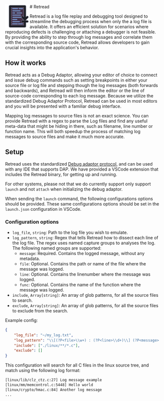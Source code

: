 <img align="left" width="80" height="80" src="https://raw.githubusercontent.com/pileghoff/retread/main/icon.svg">
# Retread

Retread is a log file replay and debugging tool designed to streamline the debugging process when only the  a log file is available. It offers an efficient solution for scenarios where reproducing defects is challenging or attaching a debugger is not feasible. By providing the ability to step through log messages and correlate them with the corresponding source code, Retread allows developers to gain crucial insights into the application's behavior.

## How it works

Retread acts as a Debug Adaptor, allowing your editor of choice to connect and issue debug commands such as setting breakpoints in either your source file or log file and stepping though the log messages (both forwards and backwards), and Retread will then inform the editor or the line of source-code corresponding to each log message. Because we utilize the standardized Debug Adaptor Protocol, Retread can be used in most editors and you will be presented with a familiar debug interface.

Mapping log messages to source files is not an exact science. You can provide Retread with a regex to parse the Log files and find any useful meta-data that might be hiding in there, such as filename, line number or function name. This will both speedup the process of matching log messages to source files and make it much more accurate. 

## Setup

Retread uses the standardized [Debug adaptor protocol](https://microsoft.github.io/debug-adapter-protocol/overview), and can be used with any IDE that supports DAP. We have provided a VSCode extension that includes the Retread binary, for getting up and running.

For other systems, please not that we do currently support only support `launch` and not `attach` when initializing the debug adaptor.

When sending the `launch` command, the following configurations options should be provided. These same configurations options should be set in the `launch.json` configuration in VSCode.

### Configuration options

- `log_file`, `string`: Path to the log file you wish to emulate.
- `log_pattern`, `string`: Regex that tells Retread how to dissect each line of the log file. The regex uses named capture groups to analyses the log. The following named groups are supported:
  - `message`: Required. Contains the logged message, without any metadata.
  - `file`: Optional. Contains the path or name of the file where the message was logged.
  - `line`: Optional. Contains the linenumber where the message was logged.
  - `func`: Optional. Contains the name of the function where the message was logged.
- `include`, `Array[string]`: An array of glob patterns, for all the source files to search.
- `exclude`, `Array[string]`: An array of glob patterns, for all the source files to exclude from the search.

Example config:
```json
{
    "log_file": "~/my_log.txt",
    "log_pattern": "\\[(?P<file>\\w+) : (?P<line>\\d+)\\] (?P<message>.*)$",
    "include": ["./linux/**/*.c"],
    "exclude": []
}
```

This configuration will search for all C files in the linux source tree, and match using the following log format:

```
[linux/lib/clz_ctz.c:27] Log message example
[linux/mm/memcontrol.c:5448] Hello world 
[linux/crypto/hmac.c:84] Another log message
...
```